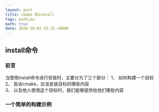 ```yaml
---
layout: post
title: cmake 的install
tags: mathjax
math: true
date: 2020-10-02 15:32 +0800
---
```


## install命令  
### 前言
当使用install命令进行安装时，主要分为了三个部分： 
1、 如何构建一个目标  
2、 告诉cmake，应该安装目标的哪些内容  
3、 以及他人使用这个目标时，我们能够提供给他们哪些内容  

### 一个简单的构建示例  

